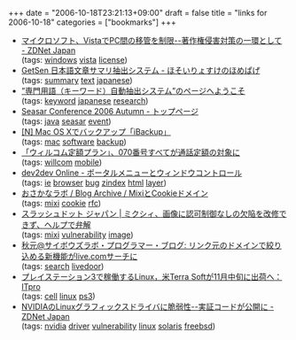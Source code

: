 +++
date = "2006-10-18T23:21:13+09:00"
draft = false
title = "links for 2006-10-18"
categories = ["bookmarks"]
+++

<ul class="delicious">
	<li>
		<div class="delicious-link"><a href="http://japan.zdnet.com/news/os/story/0,2000056192,20275427,00.htm">マイクロソフト、VistaでPC間の移管を制限--著作権侵害対策の一環として - ZDNet Japan</a></div>
		<div class="delicious-tags">(tags: <a href="http://del.icio.us/nobu666/windows">windows</a> <a href="http://del.icio.us/nobu666/vista">vista</a> <a href="http://del.icio.us/nobu666/license">license</a>)</div>
	</li>
	<li>
		<div class="delicious-link"><a href="http://www.ryo.com/ryo/2005/06/01/39/">GetSen 日本語文章サマリ抽出システム - ほそいりょすけのほめぱげ</a></div>
		<div class="delicious-tags">(tags: <a href="http://del.icio.us/nobu666/summary">summary</a> <a href="http://del.icio.us/nobu666/text">text</a> <a href="http://del.icio.us/nobu666/japanese">japanese</a>)</div>
	</li>
	<li>
		<div class="delicious-link"><a href="http://gensen.dl.itc.u-tokyo.ac.jp/">”専門用語（キーワード）自動抽出システム”のページへようこそ</a></div>
		<div class="delicious-tags">(tags: <a href="http://del.icio.us/nobu666/keyword">keyword</a> <a href="http://del.icio.us/nobu666/japanese">japanese</a> <a href="http://del.icio.us/nobu666/research">research</a>)</div>
	</li>
	<li>
		<div class="delicious-link"><a href="http://event.seasar.org/sc2006autumn/">Seasar Conference 2006 Autumn - トップページ</a></div>
		<div class="delicious-tags">(tags: <a href="http://del.icio.us/nobu666/java">java</a> <a href="http://del.icio.us/nobu666/seasar">seasar</a> <a href="http://del.icio.us/nobu666/event">event</a>)</div>
	</li>
	<li>
		<div class="delicious-link"><a href="http://netafull.net/macosx/016170.html">[N] Mac OS Xでバックアップ「iBackup」</a></div>
		<div class="delicious-tags">(tags: <a href="http://del.icio.us/nobu666/mac">mac</a> <a href="http://del.icio.us/nobu666/software">software</a> <a href="http://del.icio.us/nobu666/backup">backup</a>)</div>
	</li>
	<li>
		<div class="delicious-link"><a href="http://k-tai.impress.co.jp/cda/article/news_toppage/31526.html">「ウィルコム定額プラン」、070番号すべてが通話定額の対象に</a></div>
		<div class="delicious-tags">(tags: <a href="http://del.icio.us/nobu666/willcom">willcom</a> <a href="http://del.icio.us/nobu666/mobile">mobile</a>)</div>
	</li>
	<li>
		<div class="delicious-link"><a href="http://www.beasys.co.jp/dev2dev/pub/a/2005/4/portal_menus..html">dev2dev Online - ポータルメニューとウィンドウコントロール</a></div>
		<div class="delicious-tags">(tags: <a href="http://del.icio.us/nobu666/ie">ie</a> <a href="http://del.icio.us/nobu666/browser">browser</a> <a href="http://del.icio.us/nobu666/bug">bug</a> <a href="http://del.icio.us/nobu666/zindex">zindex</a> <a href="http://del.icio.us/nobu666/html">html</a> <a href="http://del.icio.us/nobu666/layer">layer</a>)</div>
	</li>
	<li>
		<div class="delicious-link"><a href="http://kaede.to/~canada/doc/mixi-and-cookie">おさかなラボ / Blog Archive / MixiとCookieドメイン</a></div>
		<div class="delicious-tags">(tags: <a href="http://del.icio.us/nobu666/mixi">mixi</a> <a href="http://del.icio.us/nobu666/cookie">cookie</a> <a href="http://del.icio.us/nobu666/rfc">rfc</a>)</div>
	</li>
	<li>
		<div class="delicious-link"><a href="http://slashdot.jp/security/article.pl?sid=06/10/17/1958219">スラッシュドット ジャパン | ミクシィ、画像に認可制御なしの欠陥を改修できず、ヘルプで弁解</a></div>
		<div class="delicious-tags">(tags: <a href="http://del.icio.us/nobu666/mixi">mixi</a> <a href="http://del.icio.us/nobu666/vulnerability">vulnerability</a> <a href="http://del.icio.us/nobu666/image">image</a>)</div>
	</li>
	<li>
		<div class="delicious-link"><a href="http://labs.cybozu.co.jp/blog/akky/archives/2006/10/livecom_linkfromdomain.html">秋元@サイボウズラボ・プログラマー・ブログ: リンク元のドメインで絞り込める新機能がlive.comサーチに</a></div>
		<div class="delicious-tags">(tags: <a href="http://del.icio.us/nobu666/search">search</a> <a href="http://del.icio.us/nobu666/livedoor">livedoor</a>)</div>
	</li>
	<li>
		<div class="delicious-link"><a href="http://itpro.nikkeibp.co.jp/article/NEWS/20061018/251105/">プレイステーション3で稼働するLinux，米Terra Softが11月中旬に出荷へ：ITpro</a></div>
		<div class="delicious-tags">(tags: <a href="http://del.icio.us/nobu666/cell">cell</a> <a href="http://del.icio.us/nobu666/linux">linux</a> <a href="http://del.icio.us/nobu666/ps3">ps3</a>)</div>
	</li>
	<li>
		<div class="delicious-link"><a href="http://japan.zdnet.com/news/sec/story/0,2000056194,20277827,00.htm">NVIDIAのLinuxグラフィックスドライバに脆弱性--実証コードが公開に - ZDNet Japan</a></div>
		<div class="delicious-tags">(tags: <a href="http://del.icio.us/nobu666/nvidia">nvidia</a> <a href="http://del.icio.us/nobu666/driver">driver</a> <a href="http://del.icio.us/nobu666/vulnerability">vulnerability</a> <a href="http://del.icio.us/nobu666/linux">linux</a> <a href="http://del.icio.us/nobu666/solaris">solaris</a> <a href="http://del.icio.us/nobu666/freebsd">freebsd</a>)</div>
	</li>
</ul>
